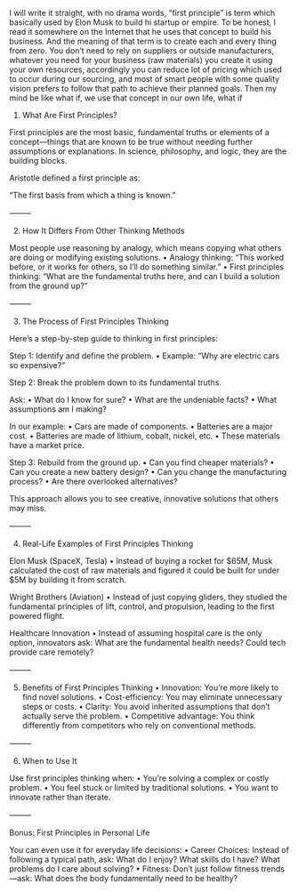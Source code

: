 I will write it straight, with no drama words, “first principle” is term which basically used by Elon Musk to build hi startup or empire.
To be honest, I read it somewhere on the Internet that he uses that concept to build his business. And the meaning of that term is to create each and every thing from zero.
You don’t need to rely on suppliers or outside manufacturers, whatever you need for your business (raw materials) you create it using your own resources, accordingly you can reduce lot of pricing which used to occur during our sourcing, and most of smart people with some quality vision prefers to follow that path to achieve their planned goals.
Then my mind be like what if, we use that concept in our own life, what if 
1. What Are First Principles?

First principles are the most basic, fundamental truths or elements of a concept—things that are known to be true without needing further assumptions or explanations. In science, philosophy, and logic, they are the building blocks.

Aristotle defined a first principle as:

“The first basis from which a thing is known.”

⸻

2. How It Differs From Other Thinking Methods

Most people use reasoning by analogy, which means copying what others are doing or modifying existing solutions.
	•	Analogy thinking: “This worked before, or it works for others, so I’ll do something similar.”
	•	First principles thinking: “What are the fundamental truths here, and can I build a solution from the ground up?”

⸻

3. The Process of First Principles Thinking

Here’s a step-by-step guide to thinking in first principles:

Step 1: Identify and define the problem.
	•	Example: “Why are electric cars so expensive?”

Step 2: Break the problem down to its fundamental truths.

Ask:
	•	What do I know for sure?
	•	What are the undeniable facts?
	•	What assumptions am I making?

In our example:
	•	Cars are made of components.
	•	Batteries are a major cost.
	•	Batteries are made of lithium, cobalt, nickel, etc.
	•	These materials have a market price.

Step 3: Rebuild from the ground up.
	•	Can you find cheaper materials?
	•	Can you create a new battery design?
	•	Can you change the manufacturing process?
	•	Are there overlooked alternatives?

This approach allows you to see creative, innovative solutions that others may miss.

⸻

4. Real-Life Examples of First Principles Thinking

Elon Musk (SpaceX, Tesla)
	•	Instead of buying a rocket for $65M, Musk calculated the cost of raw materials and figured it could be built for under $5M by building it from scratch.

Wright Brothers (Aviation)
	•	Instead of just copying gliders, they studied the fundamental principles of lift, control, and propulsion, leading to the first powered flight.

Healthcare Innovation
	•	Instead of assuming hospital care is the only option, innovators ask: What are the fundamental health needs? Could tech provide care remotely?

⸻

5. Benefits of First Principles Thinking
	•	Innovation: You’re more likely to find novel solutions.
	•	Cost-efficiency: You may eliminate unnecessary steps or costs.
	•	Clarity: You avoid inherited assumptions that don’t actually serve the problem.
	•	Competitive advantage: You think differently from competitors who rely on conventional methods.

⸻

6. When to Use It

Use first principles thinking when:
	•	You’re solving a complex or costly problem.
	•	You feel stuck or limited by traditional solutions.
	•	You want to innovate rather than iterate.

⸻

Bonus: First Principles in Personal Life

You can even use it for everyday life decisions:
	•	Career Choices: Instead of following a typical path, ask: What do I enjoy? What skills do I have? What problems do I care about solving?
	•	Fitness: Don’t just follow fitness trends—ask: What does the body fundamentally need to be healthy?